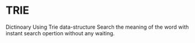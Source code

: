 # TRIE

Dictinoary Using Trie data-structure
Search the meaning of the word with instant search opertion without any waiting.
